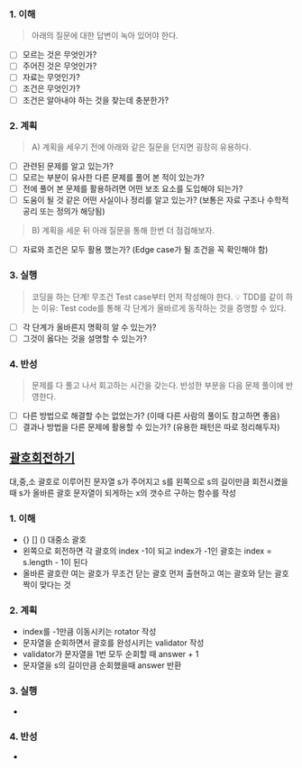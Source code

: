 ### 1. 이해
> 아래의 질문에 대한 답변이 녹아 있어야 한다.

- [ ] 모르는 것은 무엇인가?
- [ ] 주어진 것은 무엇인가?
- [ ] 자료는 무엇인가?
- [ ] 조건은 무엇인가?
- [ ] 조건은 알아내야 하는 것을 찾는데 충분한가?

### 2. 계획
> A) 계획을 세우기 전에 아래와 같은 질문을 던지면 굉장히 유용하다.

- [ ] 관련된 문제를 알고 있는가?
- [ ] 모르는 부분이 유사한 다른 문제를 풀어 본 적이 있는가?
- [ ] 전에 풀어 본 문제를 활용하려면 어떤 보조 요소를 도입해야 되는가?
- [ ] 도움이 될 것 같은 어떤 사실이나 정리를 알고 있는가? (보통은 자료 구조나 수학적 공리 또는 정의가 해당됨)

> B) 계획을 세운 뒤 아래 질문을 통해 한번 더 점검해보자.

- [ ] 자료와 조건은 모두 활용 했는가? (Edge case가 될 조건을 꼭 확인해야 함)

### 3. 실행
> 코딩을 하는 단계! 무조건 Test case부터 먼저 작성해야 한다.
💡 TDD를 같이 하는 이유: Test code를 통해 각 단계가 올바르게 동작하는 것을 증명할 수 있다.

- [ ] 각 단계가 올바른지 명확히 알 수 있는가?
- [ ] 그것이 옳다는 것을 설명할 수 있는가?

### 4. 반성
> 문제를 다 풀고 나서 회고하는 시간을 갖는다. 반성한 부분을 다음 문제 풀이에 반영한다.

- [ ] 다른 방법으로 해결할 수는 없었는가? (이때 다른 사람의 풀이도 참고하면 좋음)
- [ ] 결과나 방법을 다른 문제에 활용할 수 있는가? (유용한 패턴은 따로 정리해두자)

## [괄호회전하기](https://school.programmers.co.kr/learn/courses/30/lessons/76502?language=java)
대,중,소 괄호로 이루어진 문자열 s가 주어지고 s를 왼쪽으로 s의 길이만큼 회전시켰을 때 s가 올바른 괄호 문자열이 되게하는 x의 갯수르 구하는 함수를 작성

### 1. 이해
- {} [] () 대중소 괄호 
- 왼쪽으로 회전하면 각 괄호의 index -1이 되고 index가 -1인 괄호는 index = s.length - 1이 된다
- 올바른 괄호란 여는 괄호가 무조건 닫는 괄호 먼저 출현하고 여는 괄호와 닫는 괄호 짝이 맞다는 것
### 2. 계획
- index를 -1만큼 이동시키는 rotator 작성 
- 문자열을 순회하면서 괄호를 완성시키는 validator 작성 
- validator가 문자열을 1번 모두 순회할 때 answer + 1
- 문자열을 s의 길이만큼 순회했을때 answer 반환

### 3. 실행
- 

### 4. 반성
-
